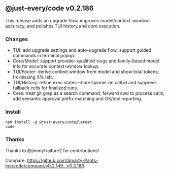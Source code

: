 ## @just-every/code v0.2.186
This release adds an upgrade flow, improves model/context-window accuracy, and polishes TUI history and core execution.

### Changes
- TUI: add upgrade settings and auto-upgrade flow; support guided commands in terminal popup.
- Core/Model: support provider-qualified slugs and family-based model info for accurate context-window lookup.
- TUI/Footer: derive context window from model and show total tokens; fix missing X% left.
- TUI/History: refine exec states—hide spinner on call id and suppress fallback cells for finalized runs.
- Core: treat git grep as a search command; forward cwd to process calls; add semantic approval prefix matching and OS/tool reporting.

### Install
```
npm install -g @just-every/code@latest
code
```

### Thanks
Thanks to @jimmyfraiture2 for contributions!

Compare: https://github.com/Smarty-Pants-Inc/code/compare/v0.2.149...v0.2.186
